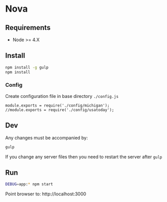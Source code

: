 Nova
====

Requirements
------------

* Node >= 4.X

Install
-------

```bash
npm install -g gulp
npm install
```

### Config

Create configuration file in base directory `./config.js`

```node
module.exports = require('./config/michigan');
//module.exports = require('./config/usatoday');
```

Dev
---

Any changes must be accompanied by:

```bash
gulp
```

If you change any server files then you need to restart the server after `gulp`

Run
---

```bash
DEBUG=app:* npm start
```

Point browser to: http://localhost:3000
